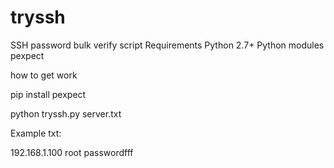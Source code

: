# tryssh
SSH password bulk verify script Requirements Python 2.7+ Python modules pexpect

how to get work

pip install pexpect

python tryssh.py server.txt

Example txt:

192.168.1.100 root passwordfff


